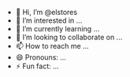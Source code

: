 - 👋 Hi, I’m @elstores
- 👀 I’m interested in ...
- 🌱 I’m currently learning ...
- 💞️ I’m looking to collaborate on ...
- 📫 How to reach me ...
- 😄 Pronouns: ...
- ⚡ Fun fact: ...

<!---
elstores/elstores is a ✨ special ✨ repository because its `README.md` (this file) appears on your GitHub profile.
You can click the Preview link to take a look at your changes.
--->
